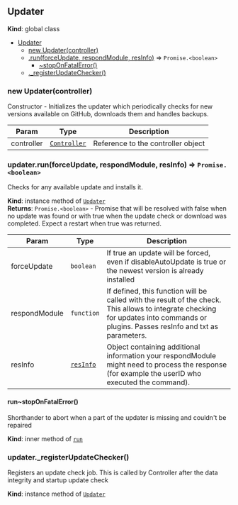 <a name="Updater"></a>

## Updater
**Kind**: global class  

* [Updater](#Updater)
    * [new Updater(controller)](#new_Updater_new)
    * [.run(forceUpdate, respondModule, resInfo)](#Updater+run) ⇒ <code>Promise.&lt;boolean&gt;</code>
        * [~stopOnFatalError()](#Updater+run..stopOnFatalError)
    * [._registerUpdateChecker()](#Updater+_registerUpdateChecker)

<a name="new_Updater_new"></a>

### new Updater(controller)
Constructor - Initializes the updater which periodically checks for new versions available on GitHub, downloads them and handles backups.


| Param | Type | Description |
| --- | --- | --- |
| controller | [<code>Controller</code>](#Controller) | Reference to the controller object |

<a name="Updater+run"></a>

### updater.run(forceUpdate, respondModule, resInfo) ⇒ <code>Promise.&lt;boolean&gt;</code>
Checks for any available update and installs it.

**Kind**: instance method of [<code>Updater</code>](#Updater)  
**Returns**: <code>Promise.&lt;boolean&gt;</code> - Promise that will be resolved with false when no update was found or with true when the update check or download was completed. Expect a restart when true was returned.  

| Param | Type | Description |
| --- | --- | --- |
| forceUpdate | <code>boolean</code> | If true an update will be forced, even if disableAutoUpdate is true or the newest version is already installed |
| respondModule | <code>function</code> | If defined, this function will be called with the result of the check. This allows to integrate checking for updates into commands or plugins. Passes resInfo and txt as parameters. |
| resInfo | [<code>resInfo</code>](#resInfo) | Object containing additional information your respondModule might need to process the response (for example the userID who executed the command). |

<a name="Updater+run..stopOnFatalError"></a>

#### run~stopOnFatalError()
Shorthander to abort when a part of the updater is missing and couldn't be repaired

**Kind**: inner method of [<code>run</code>](#Updater+run)  
<a name="Updater+_registerUpdateChecker"></a>

### updater.\_registerUpdateChecker()
Registers an update check job. This is called by Controller after the data integrity and startup update check

**Kind**: instance method of [<code>Updater</code>](#Updater)  
